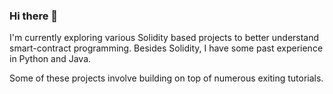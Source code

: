 ### Hi there 👋
I'm currently exploring various Solidity based projects to better understand smart-contract programming. Besides Solidity, I have some past experience in Python and Java.

Some of these projects involve building on top of numerous exiting tutorials.

<!--
**jysohn/jysohn** is a ✨ _special_ ✨ repository because its `README.md` (this file) appears on your GitHub profile.

Here are some ideas to get you started:

- 🔭 I’m currently working on ...
- 🌱 I’m currently learning ...
- 👯 I’m looking to collaborate on ...
- 🤔 I’m looking for help with ...
- 💬 Ask me about ...
- 📫 How to reach me: ...
- 😄 Pronouns: ...
- ⚡ Fun fact: ...
-->
